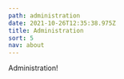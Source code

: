 ```yaml
---
path: administration
date: 2021-10-26T12:35:38.975Z
title: Administration
sort: 5
nav: about
---
```


Administration!
